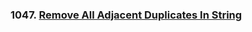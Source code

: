 ### 1047. [Remove All Adjacent Duplicates In String](https://leetcode.com/problems/remove-all-adjacent-duplicates-in-string)